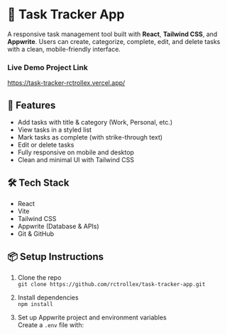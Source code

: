# 📝 Task Tracker App

A responsive task management tool built with **React**, **Tailwind CSS**, and **Appwrite**. Users can create, categorize, complete, edit, and delete tasks with a clean, mobile-friendly interface.
### Live Demo Project Link 
https://task-tracker-rctrollex.vercel.app/

## 🚀 Features

- Add tasks with title & category (Work, Personal, etc.)
- View tasks in a styled list
- Mark tasks as complete (with strike-through text)
- Edit or delete tasks
- Fully responsive on mobile and desktop
- Clean and minimal UI with Tailwind CSS

## 🛠 Tech Stack

- React
- Vite
- Tailwind CSS
- Appwrite (Database & APIs)
- Git & GitHub

## 📦 Setup Instructions

1. Clone the repo  
   `git clone https://github.com/rctrollex/task-tracker-app.git`

2. Install dependencies  
   `npm install` 

3. Set up Appwrite project and environment variables  
   Create a `.env` file with:
